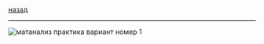 [назад](../mathan.md)
***
![матанализ практика вариант номер 1](https://github.com/user-attachments/assets/c18df2a3-7e17-4b13-b170-eb3aad08c607)
